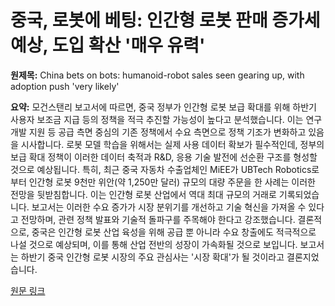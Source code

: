 # 중국, 로봇에 베팅: 인간형 로봇 판매 증가세 예상, 도입 확산 '매우 유력'

**원제목:** China bets on bots: humanoid-robot sales seen gearing up, with adoption push 'very likely'

**요약:** 모건스탠리 보고서에 따르면, 중국 정부가 인간형 로봇 보급 확대를 위해 하반기 사용자 보조금 지급 등의 정책을 적극 추진할 가능성이 높다고 분석했습니다.  이는 연구개발 지원 등 공급 측면 중심의 기존 정책에서 수요 측면으로 정책 기조가 변화하고 있음을 시사합니다.  로봇 모델 학습을 위해서는 실제 사용 데이터 확보가 필수적인데, 정부의 보급 확대 정책이 이러한 데이터 축적과 R&D, 응용 기술 발전에 선순환 구조를 형성할 것으로 예상됩니다.  특히, 최근 중국 자동차 수출업체인 MiEE가 UBTech Robotics로부터 인간형 로봇 9천만 위안(약 1,250만 달러) 규모의 대량 주문을 한 사례는 이러한 전망을 뒷받침합니다.  이는 인간형 로봇 산업에서 역대 최대 규모의 거래로 기록되었습니다.  보고서는 이러한 수요 증가가 시장 분위기를 개선하고 기술 혁신을 가져올 수 있다고 전망하며,  관련 정책 발표와 기술적 돌파구를 주목해야 한다고 강조했습니다.  결론적으로, 중국은 인간형 로봇 산업 육성을 위해 공급 뿐 아니라 수요 창출에도 적극적으로 나설 것으로 예상되며,  이를 통해 산업 전반의 성장이 가속화될 것으로 보입니다.  보고서는 하반기 중국 인간형 로봇 시장의 주요 관심사는 '시장 확대'가 될 것이라고 결론지었습니다.

[원문 링크](https://www.scmp.com/economy/china-economy/article/3319103/china-bets-bots-humanoid-robot-sales-seen-gearing-adoption-push-very-likely)
